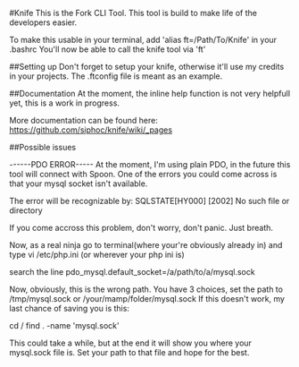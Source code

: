 #Knife
This is the Fork CLI Tool. This tool is build to make life of the developers easier.

To make this usable in your terminal, add 'alias ft=/Path/To/Knife' in your .bashrc
You'll now be able to call the knife tool via 'ft'

##Setting up
Don't forget to setup your knife, otherwise it'll use my credits in your projects. The .ftconfig file is meant as an example.

##Documentation
At the moment, the inline help function is not very helpfull yet, this is a work in progress.

More documentation can be found here:
https://github.com/siphoc/knife/wiki/_pages

##Possible issues

------PDO ERROR-----
At the moment, I'm using plain PDO, in the future this tool will connect with Spoon. One of the errors you could
come across is that your mysql socket isn't available.

The error will be recognizable by:
SQLSTATE[HY000] [2002] No such file or directory

If you come accross this problem, don't worry, don't panic. Just breath.

Now, as a real ninja go to terminal(where your're obviously already in) and type vi /etc/php.ini (or wherever your php ini is)

search the line pdo_mysql.default_socket=/a/path/to/a/mysql.sock

Now, obviously, this is the wrong path. You have 3 choices, set the path to /tmp/mysql.sock or /your/mamp/folder/mysql.sock
If this doesn't work, my last chance of saving you is this:

cd /
find . -name 'mysql.sock'

This could take a while, but at the end it will show you where your mysql.sock file is. Set your path to that file
and hope for the best.
